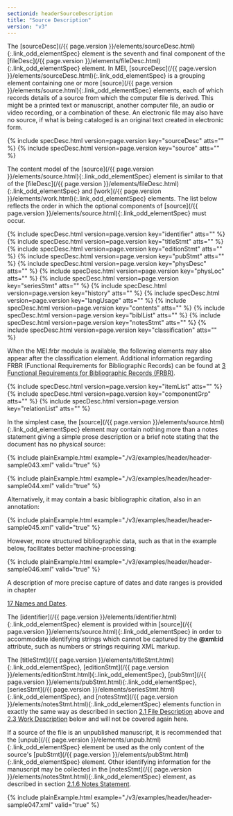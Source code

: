 ```yaml
---
sectionid: headerSourceDescription
title: "Source Description"
version: "v3"
---
```




The [sourceDesc](/{{ page.version }}/elements/sourceDesc.html){:.link_odd_elementSpec} element is the seventh and final component of the [fileDesc](/{{ page.version }}/elements/fileDesc.html){:.link_odd_elementSpec} element. In MEI, [sourceDesc](/{{ page.version }}/elements/sourceDesc.html){:.link_odd_elementSpec} is a grouping
element containing one or more [source](/{{ page.version }}/elements/source.html){:.link_odd_elementSpec} elements, each of which records
details of a source from which the computer file is derived. This might be a printed
text or
manuscript, another computer file, an audio or video recording, or a combination of
these.
An electronic file may also have no source, if what is being cataloged is an original
text
created in electronic form.



{% include specDesc.html version=page.version key="sourceDesc" atts="" %}
{% include specDesc.html version=page.version key="source" atts="" %}



The content model of the [source](/{{ page.version }}/elements/source.html){:.link_odd_elementSpec} element is similar to that of the [fileDesc](/{{ page.version }}/elements/fileDesc.html){:.link_odd_elementSpec} and [work](/{{ page.version }}/elements/work.html){:.link_odd_elementSpec} elements. The list below
reflects the order in which the optional components of [source](/{{ page.version }}/elements/source.html){:.link_odd_elementSpec} must
occur.



{% include specDesc.html version=page.version key="identifier" atts="" %}
{% include specDesc.html version=page.version key="titleStmt" atts="" %}
{% include specDesc.html version=page.version key="editionStmt" atts="" %}
{% include specDesc.html version=page.version key="pubStmt" atts="" %}
{% include specDesc.html version=page.version key="physDesc" atts="" %}
{% include specDesc.html version=page.version key="physLoc" atts="" %}
{% include specDesc.html version=page.version key="seriesStmt" atts="" %}
{% include specDesc.html version=page.version key="history" atts="" %}
{% include specDesc.html version=page.version key="langUsage" atts="" %}
{% include specDesc.html version=page.version key="contents" atts="" %}
{% include specDesc.html version=page.version key="biblList" atts="" %}
{% include specDesc.html version=page.version key="notesStmt" atts="" %}
{% include specDesc.html version=page.version key="classification" atts="" %}



When the MEI.frbr module is available, the following elements may also appear after
the
classification element. Additional information regarding FRBR (Functional Requirements
for
Bibliographic Records) can be found at <a class="link_ptr" title="Functional Requirements for Bibliographic Records (FRBR)" href="/{{ page.version }}/guidelines/FRBR.html">3 Functional Requirements for Bibliographic Records (FRBR)</a>.



{% include specDesc.html version=page.version key="itemList" atts="" %}
{% include specDesc.html version=page.version key="componentGrp" atts="" %}
{% include specDesc.html version=page.version key="relationList" atts="" %}



In the simplest case, the [source](/{{ page.version }}/elements/source.html){:.link_odd_elementSpec} element may contain nothing more
than a notes statement giving a simple prose description or a brief note stating that
the
document has no physical source:

{% include plainExample.html example="./v3/examples/header/header-sample043.xml" valid="true" %}

{% include plainExample.html example="./v3/examples/header/header-sample044.xml" valid="true" %}

Alternatively, it may contain a basic bibliographic citation, also in an annotation:

{% include plainExample.html example="./v3/examples/header/header-sample045.xml" valid="true" %}

However, more structured bibliographic data, such as that in the example below, facilitates
better machine-processing:

{% include plainExample.html example="./v3/examples/header/header-sample046.xml" valid="true" %}

A description of more precise capture of dates and date ranges is provided in chapter

<a class="link_ptr" title="Names and Dates" href="/{{ page.version }}/guidelines/namesDates.html">17 Names and Dates</a>.

The [identifier](/{{ page.version }}/elements/identifier.html){:.link_odd_elementSpec} element is provided within [source](/{{ page.version }}/elements/source.html){:.link_odd_elementSpec} in order to accommodate identifying strings which cannot be captured by the
**@xml:id** attribute, such as numbers or strings requiring XML markup.

The [titleStmt](/{{ page.version }}/elements/titleStmt.html){:.link_odd_elementSpec}, [editionStmt](/{{ page.version }}/elements/editionStmt.html){:.link_odd_elementSpec}, [pubStmt](/{{ page.version }}/elements/pubStmt.html){:.link_odd_elementSpec}, [seriesStmt](/{{ page.version }}/elements/seriesStmt.html){:.link_odd_elementSpec}, and [notesStmt](/{{ page.version }}/elements/notesStmt.html){:.link_odd_elementSpec}
elements function in exactly the same way as described in section 
<a class="link_ptr" title="File Description" href="/{{ page.version }}/guidelines/header.html#headerFileDescription">2.1 File Description</a> above and 
<a class="link_ptr" title="Work Description" href="/{{ page.version }}/guidelines/header.html#headerWorkDescription">2.3 Work Description</a> below
and will not be covered again here.

If a source of the file is an unpublished manuscript, it is recommended that the [unpub](/{{ page.version }}/elements/unpub.html){:.link_odd_elementSpec} element be used as the only content of the source's [pubStmt](/{{ page.version }}/elements/pubStmt.html){:.link_odd_elementSpec} element. Other identifying information for the manuscript may be
collected in the [notesStmt](/{{ page.version }}/elements/notesStmt.html){:.link_odd_elementSpec} element, as described in section 
<a class="link_ptr" title="Notes Statement" href="/{{ page.version }}/guidelines/header.html#headerNotesStatement">2.1.6 Notes Statement</a>.

{% include plainExample.html example="./v3/examples/header/header-sample047.xml" valid="true" %}


